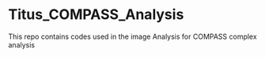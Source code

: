 # Titus_COMPASS_Analysis
This repo contains codes used in the image Analysis for COMPASS complex analysis
